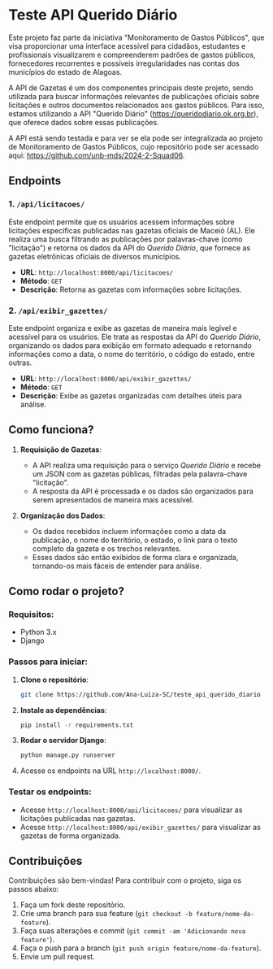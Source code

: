 # Teste API Querido Diário 

Este projeto faz parte da iniciativa "Monitoramento de Gastos Públicos", que visa proporcionar uma interface acessível para cidadãos, estudantes e profissionais visualizarem e compreenderem padrões de gastos públicos, fornecedores recorrentes e possíveis irregularidades nas contas dos municípios do estado de Alagoas.

A API de Gazetas é um dos componentes principais deste projeto, sendo utilizada para buscar informações relevantes de publicações oficiais sobre licitações e outros documentos relacionados aos gastos públicos. Para isso, estamos utilizando a API "Querido Diário" (https://queridodiario.ok.org.br), que oferece dados sobre essas publicações.

A API está sendo testada e para ver se ela pode ser integralizada ao projeto de Monitoramento de Gastos Públicos, cujo repositório pode ser acessado aqui: https://github.com/unb-mds/2024-2-Squad06.

## Endpoints

### 1. `/api/licitacoes/`

Este endpoint permite que os usuários acessem informações sobre licitações específicas publicadas nas gazetas oficiais de Maceió (AL). Ele realiza uma busca filtrando as publicações por palavras-chave (como "licitação") e retorna os dados da API do *Querido Diário*, que fornece as gazetas eletrônicas oficiais de diversos municípios.

- **URL**: `http://localhost:8000/api/licitacoes/`
- **Método**: `GET`
- **Descrição**: Retorna as gazetas com informações sobre licitações.
  
### 2. `/api/exibir_gazettes/`

Este endpoint organiza e exibe as gazetas de maneira mais legível e acessível para os usuários. Ele trata as respostas da API do *Querido Diário*, organizando os dados para exibição em formato adequado e retornando informações como a data, o nome do território, o código do estado, entre outras.

- **URL**: `http://localhost:8000/api/exibir_gazettes/`
- **Método**: `GET`
- **Descrição**: Exibe as gazetas organizadas com detalhes úteis para análise.
  
## Como funciona?

1. **Requisição de Gazetas**:
    - A API realiza uma requisição para o serviço *Querido Diário* e recebe um JSON com as gazetas públicas, filtradas pela palavra-chave "licitação".
    - A resposta da API é processada e os dados são organizados para serem apresentados de maneira mais acessível.

2. **Organização dos Dados**:
    - Os dados recebidos incluem informações como a data da publicação, o nome do território, o estado, o link para o texto completo da gazeta e os trechos relevantes.
    - Esses dados são então exibidos de forma clara e organizada, tornando-os mais fáceis de entender para análise.

## Como rodar o projeto?

### Requisitos:
- Python 3.x
- Django

### Passos para iniciar:

1. **Clone o repositório**:
    ```bash
    git clone https://github.com/Ana-Luiza-SC/teste_api_querido_diario
    ```

2. **Instale as dependências**:
    ```bash
    pip install -r requirements.txt
    ```

3. **Rodar o servidor Django**:
    ```bash
    python manage.py runserver
    ```

4. Acesse os endpoints na URL `http://localhost:8000/`.

### Testar os endpoints:

- Acesse `http://localhost:8000/api/licitacoes/` para visualizar as licitações publicadas nas gazetas.
- Acesse `http://localhost:8000/api/exibir_gazettes/` para visualizar as gazetas de forma organizada.

## Contribuições

Contribuições são bem-vindas! Para contribuir com o projeto, siga os passos abaixo:

1. Faça um fork deste repositório.
2. Crie uma branch para sua feature (`git checkout -b feature/nome-da-feature`).
3. Faça suas alterações e commit (`git commit -am 'Adicionando nova feature'`).
4. Faça o push para a branch (`git push origin feature/nome-da-feature`).
5. Envie um pull request.

